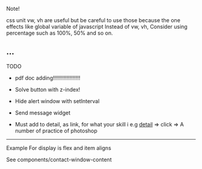Note!

css unit vw, vh are useful but be careful to use those because the one effects like global variable of javascript
Instead of vw, vh, Consider using percentage such as 100%, 50% and so on.

...
---

TODO
- pdf doc adding!!!!!!!!!!!!!!!!!!

- Solve button with z-index!

- Hide alert window with setInterval

- Send message widget

-   Must add to detail, as link, for what your skill i
e.g <a href="/tech/photoshop">detail</a> => click => A number of practice of photoshop

---

Example For display is flex and item aligns

See components/contact-window-content